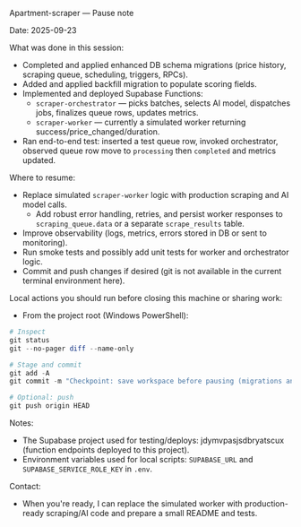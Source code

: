 Apartment-scraper — Pause note

Date: 2025-09-23

What was done in this session:

- Completed and applied enhanced DB schema migrations (price history, scraping queue, scheduling, triggers, RPCs).
- Added and applied backfill migration to populate scoring fields.
- Implemented and deployed Supabase Functions:
  - `scraper-orchestrator` — picks batches, selects AI model, dispatches jobs, finalizes queue rows, updates metrics.
  - `scraper-worker` — currently a simulated worker returning success/price_changed/duration.
- Ran end-to-end test: inserted a test queue row, invoked orchestrator, observed queue row move to `processing` then `completed` and metrics updated.

Where to resume:

- Replace simulated `scraper-worker` logic with production scraping and AI model calls.
  - Add robust error handling, retries, and persist worker responses to `scraping_queue.data` or a separate `scrape_results` table.
- Improve observability (logs, metrics, errors stored in DB or sent to monitoring).
- Run smoke tests and possibly add unit tests for worker and orchestrator logic.
- Commit and push changes if desired (git is not available in the current terminal environment here).

Local actions you should run before closing this machine or sharing work:

- From the project root (Windows PowerShell):

```powershell
# Inspect
git status
git --no-pager diff --name-only

# Stage and commit
git add -A
git commit -m "Checkpoint: save workspace before pausing (migrations and functions work)"

# Optional: push
git push origin HEAD
```

Notes:
- The Supabase project used for testing/deploys: jdymvpasjsdbryatscux (function endpoints deployed to this project).
- Environment variables used for local scripts: `SUPABASE_URL` and `SUPABASE_SERVICE_ROLE_KEY` in `.env`.

Contact:
- When you're ready, I can replace the simulated worker with production-ready scraping/AI code and prepare a small README and tests.
